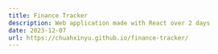 ```yaml
---
title: Finance Tracker
description: Web application made with React over 2 days
date: 2023-12-07
url: https://chuahxinyu.github.io/finance-tracker/
---
```

